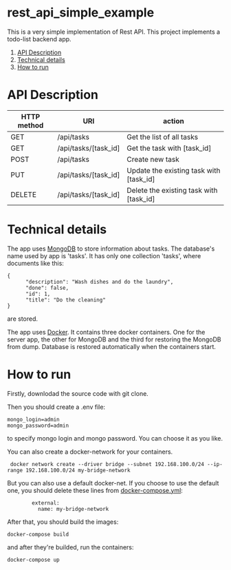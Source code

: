 # rest_api_simple_example
This is a very simple implementation of Rest API. This project implements a todo-list backend app.
1. [API Description](#api)
2. [Technical details](#tech)
3. [How to run](#run)
# API Description <a name="api"></a> 
HTTP method | URI | action
------ | ------|----------
GET|/api/tasks| Get the list of all tasks
GET|/api/tasks/[task_id]| Get the task with [task_id]
POST|/api/tasks|Create new task
PUT|/api/tasks/[task_id]| Update the existing task with [task_id]
DELETE|/api/tasks/[task_id]| Delete the existing task with [task_id]
# Technical details <a name="tech"></a>
The app uses [MongoDB](https://www.mongodb.com/) to store information about tasks. The database's name used by app is 'tasks'. It has only one collection 'tasks', where documents like this:
```
{
      "description": "Wash dishes and do the laundry",
      "done": false,
      "id": 1,
      "title": "Do the cleaning"
}
```
are stored.

The app uses [Docker](https://www.docker.com/). It contains three docker containers. One for the server app, the other for MongoDB and the third for restoring the MongoDB from dump. Database is restored automatically when the containers start.  
# How to run <a name="run"></a>
Firstly, downlodad the source code with git clone.

Then you should create a .env file:
```
mongo_login=admin
mongo_password=admin
```
to specify mongo login and mongo password. You can choose it as you like.

You can also create a docker-network for your containers.
```
 docker network create --driver bridge --subnet 192.168.100.0/24 --ip-range 192.168.100.0/24 my-bridge-network
```
But you can also use a default docker-net. If you choose to use the default one, you should delete these lines from [docker-compose.yml](https://github.com/marydrobotun/rest_api_simple_example/blob/main/docker-compose.yml):
```
        external:
          name: my-bridge-network
```
After that, you should build the images:
```
docker-compose build
```
and after they're builded, run the containers:
```
docker-compose up
```
